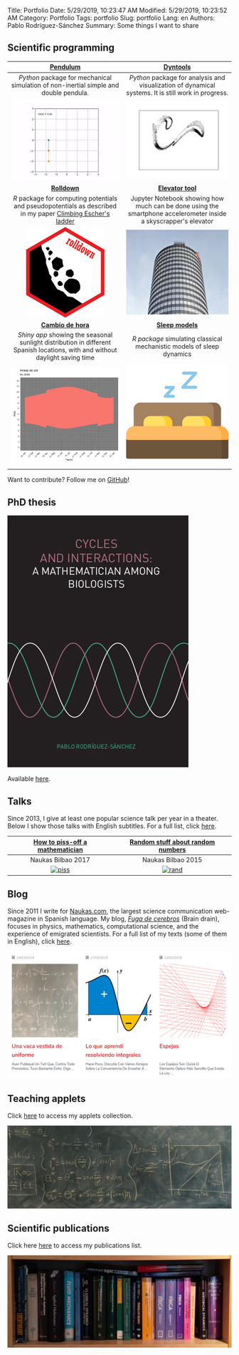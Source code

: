 Title: Portfolio
Date: 5/29/2019, 10:23:47 AM
Modified: 5/29/2019, 10:23:52 AM
Category: Portfolio
Tags: portfolio
Slug: portfolio
Lang: en
Authors: Pablo Rodríguez-Sánchez
Summary: Some things I want to share

## Scientific programming

|                                                              [Pendulum][pendulum]                                                               |                                               [Dyntools][dyntools]                                               |
|:-----------------------------------------------------------------------------------------------------------------------------------------------:|:----------------------------------------------------------------------------------------------------------------:|
|                              _Python_ package for mechanical simulation of non-inertial simple and double pendula.                              |       _Python_ package for analysis and visualization of dynamical systems. It is still work in progress.        |
|                                            [![pendulum](../images/portfolio/nidouble.gif)][pendulum]                                            |                           [![attractor](../images/portfolio/attractor.gif)][dyntools]                            |
|                                                            [**Rolldown**][rolldown]                                                             |                                          [**Elevator tool**][elevator]                                           |
| _R_ package for computing potentials and pseudopotentials as described in my paper [Climbing Escher's ladder](https://arxiv.org/abs/1903.05615) | Jupyter Notebook showing how much can be done using the smartphone accelerometer inside a skyscrapper's elevator |
|                                            [![rolldown](../images/portfolio/rolldown.png)][rolldown]                                            |                            [![elevator](../images/portfolio/elevator.png)][elevator]                             |
|                                                           [**Cambio de hora**][time]                                                            |                                            [**Sleep models**][sleep]                                             |
|          _Shiny app_ showing the seasonal sunlight distribution in different Spanish locations, with and without daylight saving time           |                      _R package_ simulating classical mechanistic models of sleep dynamics                       |
|                                                  [![time](../images/portfolio/time.png)][time]                                                  |                                  [![sleep](../images/portfolio/bed.png)][sleep]                                  |

Want to contribute? Follow me on [GitHub](https://github.com/PabRod)!

## PhD thesis
[![fuga](../images/portfolio/thesis_cover.png)](https://doi.org/10.18174/520571)

Available [here](https://doi.org/10.18174/520571).
## Talks
Since 2013, I give at least one popular science talk per year in a theater. Below I show those talks with English subtitles. For a full list, click [here](https://pabrod.github.io/pages/sci-comm-en.html#sci-comm).

|            [How to piss-off a mathematician][howtopiss]            |           [Random stuff about random numbers][random]           |
|:------------------------------------------------------------------:|:---------------------------------------------------------------:|
|                         Naukas Bilbao 2017                         |                       Naukas Bilbao 2015                        |
| [![piss](https://img.youtube.com/vi/RbXoYtQq3aY/0.jpg)][howtopiss] | [![rand](https://img.youtube.com/vi/6koBb_wKofw/0.jpg)][random] |

## Blog
Since 2011 I write for [Naukas.com](https://naukas.com), the largest science communication web-magazine in Spanish language. My blog, [_Fuga de cerebros_](https://fuga.naukas.com) (Brain drain), focuses in physics, mathematics, computational science, and the experience of emigrated scientists. For a full list of my texts (some of them in English), click [here](https://pabrod.github.io/pages/sci-comm-en.html#sci-comm).

[![thesis_cover](../images/portfolio/fuga.png)](https://fuga.naukas.com)

## Teaching applets
Click [here](https://fuga.naukas.com/categoria/ciencia-interactiva/) to access my applets collection.

[![black](../images/portfolio/blackboard.jpeg)](https://fuga.naukas.com/categoria/ciencia-interactiva/)

[howtopiss]:https://www.youtube.com/watch?v=RbXoYtQq3aY&yt%3Acc=on
[random]:https://www.youtube.com/watch?v=6koBb_wKofw&yt%3Acc=on
[pendulum]:https://github.com/PabRod/pendulum
[dyntools]:https://github.com/PabRod/phdtools
[rolldown]:https://github.com/PabRod/rolldown
[elevator]:https://github.com/PabRod/elevator-tool
[time]:https://github.com/PabRod/cambio-de-hora
[sleep]:https://github.com/PabRod/sleepR

## Scientific publications
Click here [here](https://pabrod.github.io/pages/publications-en.html#publications) to access my publications list.

[![books](../images/portfolio/books.jpeg)](https://pabrod.github.io/pages/publications-en.html#publications)
